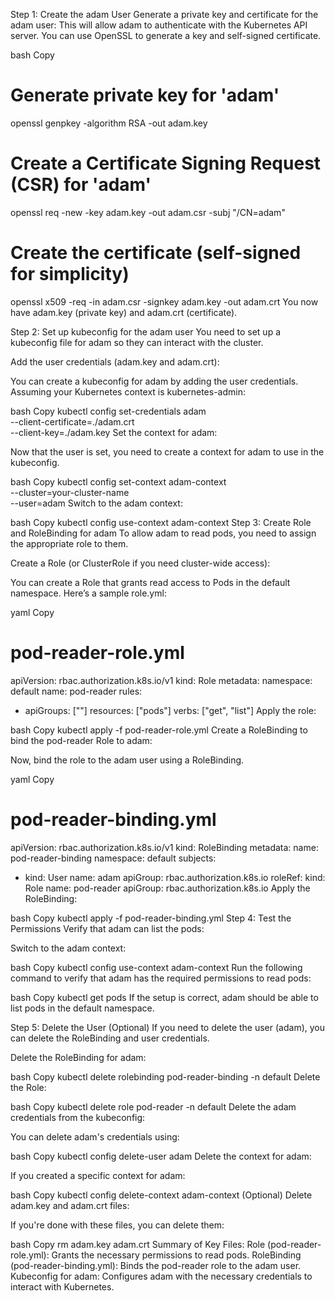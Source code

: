 Step 1: Create the adam User
Generate a private key and certificate for the adam user: This will allow adam to authenticate with the Kubernetes API server. You can use OpenSSL to generate a key and self-signed certificate.

bash
Copy
# Generate private key for 'adam'
openssl genpkey -algorithm RSA -out adam.key

# Create a Certificate Signing Request (CSR) for 'adam'
openssl req -new -key adam.key -out adam.csr -subj "/CN=adam"

# Create the certificate (self-signed for simplicity)
openssl x509 -req -in adam.csr -signkey adam.key -out adam.crt
You now have adam.key (private key) and adam.crt (certificate).

Step 2: Set up kubeconfig for the adam user
You need to set up a kubeconfig file for adam so they can interact with the cluster.

Add the user credentials (adam.key and adam.crt):

You can create a kubeconfig for adam by adding the user credentials. Assuming your Kubernetes context is kubernetes-admin:

bash
Copy
kubectl config set-credentials adam \
  --client-certificate=./adam.crt \
  --client-key=./adam.key
Set the context for adam:

Now that the user is set, you need to create a context for adam to use in the kubeconfig.

bash
Copy
kubectl config set-context adam-context \
  --cluster=your-cluster-name \
  --user=adam
Switch to the adam context:

bash
Copy
kubectl config use-context adam-context
Step 3: Create Role and RoleBinding for adam
To allow adam to read pods, you need to assign the appropriate role to them.

Create a Role (or ClusterRole if you need cluster-wide access):

You can create a Role that grants read access to Pods in the default namespace. Here’s a sample role.yml:

yaml
Copy
# pod-reader-role.yml
apiVersion: rbac.authorization.k8s.io/v1
kind: Role
metadata:
  namespace: default
  name: pod-reader
rules:
- apiGroups: [""]
  resources: ["pods"]
  verbs: ["get", "list"]
Apply the role:

bash
Copy
kubectl apply -f pod-reader-role.yml
Create a RoleBinding to bind the pod-reader Role to adam:

Now, bind the role to the adam user using a RoleBinding.

yaml
Copy
# pod-reader-binding.yml
apiVersion: rbac.authorization.k8s.io/v1
kind: RoleBinding
metadata:
  name: pod-reader-binding
  namespace: default
subjects:
- kind: User
  name: adam
  apiGroup: rbac.authorization.k8s.io
roleRef:
  kind: Role
  name: pod-reader
  apiGroup: rbac.authorization.k8s.io
Apply the RoleBinding:

bash
Copy
kubectl apply -f pod-reader-binding.yml
Step 4: Test the Permissions
Verify that adam can list the pods:

Switch to the adam context:

bash
Copy
kubectl config use-context adam-context
Run the following command to verify that adam has the required permissions to read pods:

bash
Copy
kubectl get pods
If the setup is correct, adam should be able to list pods in the default namespace.

Step 5: Delete the User (Optional)
If you need to delete the user (adam), you can delete the RoleBinding and user credentials.

Delete the RoleBinding for adam:

bash
Copy
kubectl delete rolebinding pod-reader-binding -n default
Delete the Role:

bash
Copy
kubectl delete role pod-reader -n default
Delete the adam credentials from the kubeconfig:

You can delete adam's credentials using:

bash
Copy
kubectl config delete-user adam
Delete the context for adam:

If you created a specific context for adam:

bash
Copy
kubectl config delete-context adam-context
(Optional) Delete adam.key and adam.crt files:

If you're done with these files, you can delete them:

bash
Copy
rm adam.key adam.crt
Summary of Key Files:
Role (pod-reader-role.yml): Grants the necessary permissions to read pods.
RoleBinding (pod-reader-binding.yml): Binds the pod-reader role to the adam user.
Kubeconfig for adam: Configures adam with the necessary credentials to interact with Kubernetes.